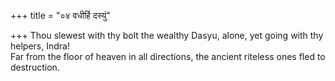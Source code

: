 +++
title = "०४ वधीर्हि दस्युं"

+++
Thou slewest with thy bolt the wealthy Dasyu, alone, yet going with thy helpers, Indra!  
     Far from the floor of heaven in all directions, the ancient riteless ones fled to destruction.